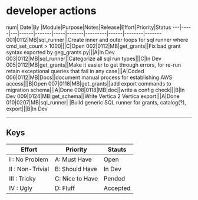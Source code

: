 # developer actions



num| Date|By |Module|Purpose|Notes|Release|Effort|Priority|Status
---|-----|---|------|-------|-----|-------|---------|------|--------|-------
001|0112|MB|sql_runner||Create inner and outer loops for sql runner where cmd_set_count > 1000|||C|Open
002|0112|MB|get_grants||Fix bad grant syntax exported by geg_grants.py|||A|In Dev
003|0112|MB|sql_runner||Categorize all sql run types|||C|In Dev
005|0112|MB|get_grants||Make it easier to get through errors, for re-run retain exceptional queries that fail in any case|||A|Coded
006|0112|MB|Docs||document manual process for establishing AWS access|||B|Open
007|0118|MB|get_grants||add export commands to migration schema|||A|Done
008|0118|MB|doc||write a config check|||B|In Dev
009|0124|MB|get_schema||Write Vertica 2 Vertica export|||A|Done
010|0207|MB|sql_runner| |Build generic SQL runner for grants, catalog(?), export|||B|In Dev



---
## Keys

Effort| Priority|Stauts
------|---------|------
I : No Problem|A: Must Have| Open
II : Non-Trivial|B: Should Have| In Dev
III : Tricky|C: Nice to Have|Pended
IV :  Ugly|D: Fluff| Accepted
